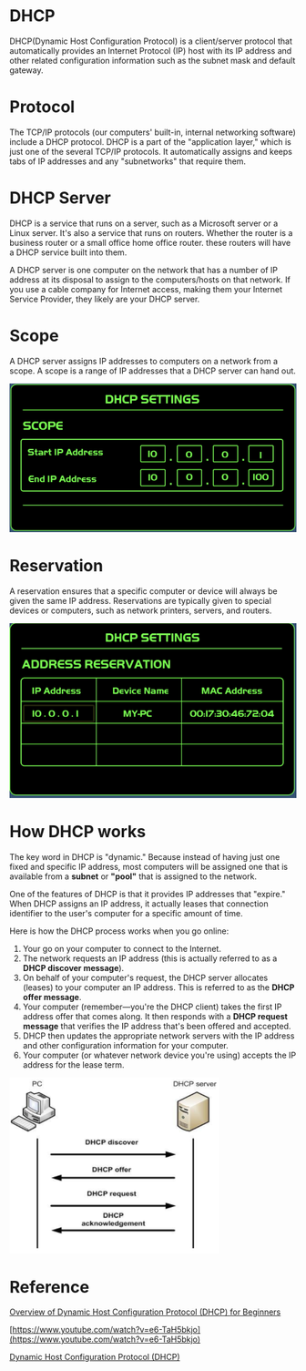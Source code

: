 # DHCP

DHCP(Dynamic Host Configuration Protocol) is a client/server protocol that automatically provides an Internet Protocol (IP) host with its IP address and other related configuration information such as the subnet mask and default gateway.

# Protocol

The TCP/IP protocols (our computers' built-in, internal networking software) include a DHCP protocol. DHCP is a part of the "application layer," which is just one of the several TCP/IP protocols. It automatically assigns and keeps tabs of IP addresses and any "subnetworks" that require them.

# DHCP Server

DHCP is a service that runs on a server, such as a Microsoft server or a Linux server. It's also a service that runs on routers. Whether the router is a business router or a small office home office router. these routers will have a DHCP service built into them.

A DHCP server is one computer on the network that has a number of IP address at its disposal to assign to the computers/hosts on that network. If you use a cable company for Internet access, making them your Internet Service Provider, they likely are your DHCP server.

# Scope

A DHCP server assigns IP addresses to computers on a network from a scope. A scope is a range of IP addresses that a DHCP server can hand out.

![](images/Untitled-f56fd1a8-0582-4341-bcf1-e62bf04907c8.png)

# Reservation

A reservation ensures that a specific computer or device will always be given the same IP address. Reservations are typically given to special devices or computers, such as network printers, servers, and routers.

![](images/Untitled-9fffea90-1936-471b-8b31-40d33eb140e6.png)

# How DHCP works

The key word in DHCP is "dynamic." Because instead of having just one fixed and specific IP address, most computers will be assigned one that is available from a **subnet** or **"pool"** that is assigned to the network.

One of the features of DHCP is that it provides IP addresses that "expire." When DHCP assigns an IP address, it actually leases that connection identifier to the user's computer for a specific amount of time.

Here is how the DHCP process works when you go online:

1. Your go on your computer to connect to the Internet.
2. The network requests an IP address (this is actually referred to as a **DHCP discover message**).
3. On behalf of your computer's request, the DHCP server allocates (leases) to your computer an IP address. This is referred to as the **DHCP offer message**.
4. Your computer (remember—you're the DHCP client) takes the first IP address offer that comes along. It then responds with a **DHCP request message** that verifies the IP address that's been offered and accepted.
5. DHCP then updates the appropriate network servers with the IP address and other configuration information for your computer.
6. Your computer (or whatever network device you're using) accepts the IP address for the lease term.

![](images/Untitled-1b696018-e336-4366-8969-001b3d710d1c.png)

# Reference

[Overview of Dynamic Host Configuration Protocol (DHCP) for Beginners](https://whatismyipaddress.com/dhcp)

[https://www.youtube.com/watch?v=e6-TaH5bkjo](https://www.youtube.com/watch?v=e6-TaH5bkjo)

[Dynamic Host Configuration Protocol (DHCP)](https://docs.microsoft.com/en-us/windows-server/networking/technologies/dhcp/dhcp-top)